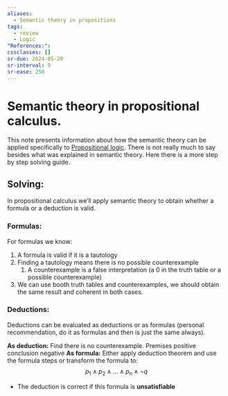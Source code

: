 ```yaml
---
aliases:
  - Semantic theory in propositions
tags:
  - review
  - Logic
"References:": 
cssclasses: []
sr-due: 2024-05-29
sr-interval: 9
sr-ease: 250
---
```

# Semantic theory in propositional calculus.

This note presents information about how the semantic theory can be applied specifically to [Propositional logic](Propositional%20logic). There is not really much to say besides what was explained in semantic theory. Here there is a more step by step solving guide.

## Solving: 
In propositional calculus we’ll apply semantic theory to obtain whether a formula or a deduction is valid. 

### Formulas: 
For formulas we know: 
1. A formula is valid if it is a tautology
2. Finding a tautology means there is no possible counterexample
	1. A counterexample is a false interpretation (a 0 in the truth table or a possible counterexample)
3. We can use booth truth tables and counterexamples, we should obtain the same result and coherent in both cases. 
### Deductions: 
Deductions can be evaluated as deductions or as formulas (personal recommendation, do it as formulas and then is just the same always). 

**As deduction:** Find there is no counterexample. Premises positive conclusion negative
**As formula:** Either apply deduction theorem and use the formula steps or transform the formula to: 
$$
p_1 \land p_2\land ...\land p_n \land \lnot q
$$
+ The deduction is correct if this formula is **unsatisfiable**